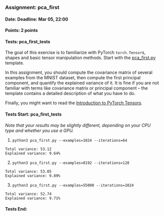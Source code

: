### Assignment: pca_first
#### Date: Deadline: Mar 05, 22:00
#### Points: 2 points
#### Tests: pca_first_tests

The goal of this exercise is to familiarize with PyTorch `torch.Tensor`s,
shapes and basic tensor manipulation methods. Start with the
[pca_first.py](https://github.com/ufal/npfl138/tree/master/labs/01/pca_first.py)
template.

In this assignment, you should compute the covariance matrix of several examples
from the MNIST dataset, then compute the first principal component, and quantify
the explained variance of it. It is fine if you are not familiar with terms like
covariance matrix or principal component – the template contains a detailed
description of what you have to do.

Finally, you might want to read the [Introduction to PyTorch
Tensors](https://pytorch.org/tutorials/beginner/introyt/tensors_deeper_tutorial.html).

#### Tests Start: pca_first_tests
_Note that your results may be slightly different, depending on your CPU type and whether you use a GPU._

1. `python3 pca_first.py --examples=1024 --iterations=64`
```
Total variance: 53.12
Explained variance: 9.64%
```

2. `python3 pca_first.py --examples=8192 --iterations=128`
```
Total variance: 53.05
Explained variance: 9.89%
```

3. `python3 pca_first.py --examples=55000 --iterations=1024`
```
Total variance: 52.74
Explained variance: 9.71%
```
#### Tests End:
